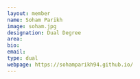 ```yaml
---
layout: member
name: Soham Parikh
image: soham.jpg
designation: Dual Degree
area:
bio:
email:
type: dual
webpage: https://sohamparikh94.github.io/
---
```

